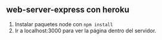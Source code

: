 ## web-server-express con heroku

1) Instalar paquetes node con
```npm install```
2) Ir a localhost:3000 para ver la página dentro del servidor.